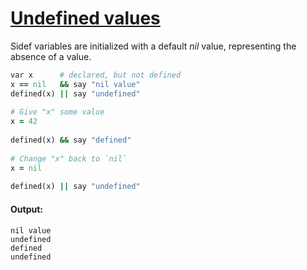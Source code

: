 [1]: http://rosettacode.org/wiki/Undefined_values

# [Undefined values][1]

Sidef variables are initialized with a default _nil_ value, representing the absence of a value.

```ruby
var x      # declared, but not defined
x == nil   && say "nil value"
defined(x) || say "undefined"
 
# Give "x" some value
x = 42
 
defined(x) && say "defined"
 
# Change "x" back to `nil`
x = nil
 
defined(x) || say "undefined"
```

#### Output:
```
nil value
undefined
defined
undefined
```
